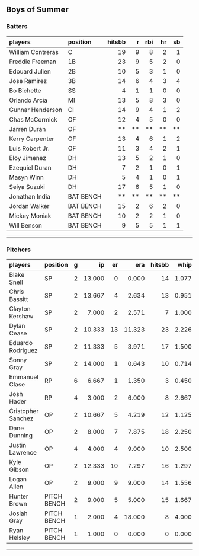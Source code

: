 ## Boys of Summer

### Batters

 
|players           |position  | hitsbb|  r| rbi| hr| sb| 
|:-----------------|:---------|------:|--:|---:|--:|--:| 
|William Contreras |C         |     19|  9|   8|  2|  1| 
|Freddie Freeman   |1B        |     23|  9|   5|  2|  0| 
|Edouard Julien    |2B        |     10|  5|   3|  1|  0| 
|Jose Ramirez      |3B        |     14|  6|   4|  3|  4| 
|Bo Bichette       |SS        |      4|  1|   1|  0|  0| 
|Orlando Arcia     |MI        |     13|  5|   8|  3|  0| 
|Gunnar Henderson  |CI        |     14|  9|   4|  1|  2| 
|Chas McCormick    |OF        |     12|  4|   5|  0|  0| 
|Jarren Duran      |OF        |     **| **|  **| **| **| 
|Kerry Carpenter   |OF        |     13|  4|   6|  1|  2| 
|Luis Robert Jr.   |OF        |     11|  3|   4|  2|  1| 
|Eloy Jimenez      |DH        |     13|  5|   2|  1|  0| 
|Ezequiel Duran    |DH        |      7|  2|   1|  0|  1| 
|Masyn Winn        |DH        |      5|  4|   1|  0|  1| 
|Seiya Suzuki      |DH        |     17|  6|   5|  1|  0| 
|Jonathan India    |BAT BENCH |     **| **|  **| **| **| 
|Jordan Walker     |BAT BENCH |     15|  2|   6|  2|  0| 
|Mickey Moniak     |BAT BENCH |     10|  2|   2|  1|  0| 
|Will Benson       |BAT BENCH |      9|  5|   5|  1|  1| 


* * *

### Pitchers

 
|players            |position    |  g|     ip| er|    era| hitsbb|  whip| so|  w| sv| 
|:------------------|:-----------|--:|------:|--:|------:|------:|-----:|--:|--:|--:| 
|Blake Snell        |SP          |  2| 13.000|  0|  0.000|     14| 1.077| 17|  2|  0| 
|Chris Bassitt      |SP          |  2| 13.667|  4|  2.634|     13| 0.951|  8|  1|  0| 
|Clayton Kershaw    |SP          |  2|  7.000|  2|  2.571|      7| 1.000|  9|  1|  0| 
|Dylan Cease        |SP          |  2| 10.333| 13| 11.323|     23| 2.226| 13|  1|  0| 
|Eduardo Rodriguez  |SP          |  2| 11.333|  5|  3.971|     17| 1.500|  8|  1|  0| 
|Sonny Gray         |SP          |  2| 14.000|  1|  0.643|     10| 0.714|  9|  1|  0| 
|Emmanuel Clase     |RP          |  6|  6.667|  1|  1.350|      3| 0.450|  4|  1|  4| 
|Josh Hader         |RP          |  4|  3.000|  2|  6.000|      8| 2.667|  6|  0|  1| 
|Cristopher Sanchez |OP          |  2| 10.667|  5|  4.219|     12| 1.125| 11|  1|  0| 
|Dane Dunning       |OP          |  2|  8.000|  7|  7.875|     18| 2.250| 10|  0|  0| 
|Justin Lawrence    |OP          |  4|  4.000|  4|  9.000|     10| 2.500|  4|  1|  0| 
|Kyle Gibson        |OP          |  2| 12.333| 10|  7.297|     16| 1.297| 10|  1|  0| 
|Logan Allen        |OP          |  2|  9.000|  9|  9.000|     14| 1.556|  7|  0|  0| 
|Hunter Brown       |PITCH BENCH |  2|  9.000|  5|  5.000|     15| 1.667| 14|  1|  0| 
|Josiah Gray        |PITCH BENCH |  1|  2.000|  4| 18.000|      8| 4.000|  2|  0|  0| 
|Ryan Helsley       |PITCH BENCH |  1|  1.000|  0|  0.000|      0| 0.000|  1|  0|  0| 


* * *


